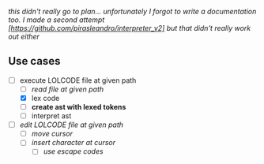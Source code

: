 *this didn't really go to plan... unfortunately I forgot to write a documentation too.*
*I made a second attempt [https://github.com/pirasleandro/interpreter_v2] but that didn't really work out either*

## Use cases

- [ ] execute LOLCODE file at given path
  - [ ] *read file at given path*
  - [x] lex code
  - [ ] **create ast with lexed tokens**
  - [ ] interpret ast
- [ ] *edit LOLCODE file at given path*
  - [ ] *move cursor*
  - [ ] *insert character at cursor*
    - [ ] *use escape codes*
